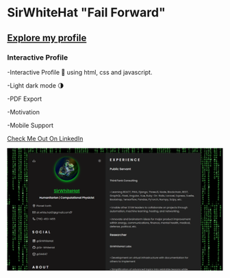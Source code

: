 # SirWhiteHat "Fail Forward"
## [Explore my profile](https://think-tank-consulting.com/sirwhitehat/)
### Interactive Profile 
-Interactive Profile 📄 using html, css and javascript. 

-Light dark mode 🌗 

-PDF Export

-Motivation

-Mobile Support

[Check Me Out On LinkedIn](https://www.linkedin.com/in/SirWhiteHat/)

![Preview](/preview.png)
